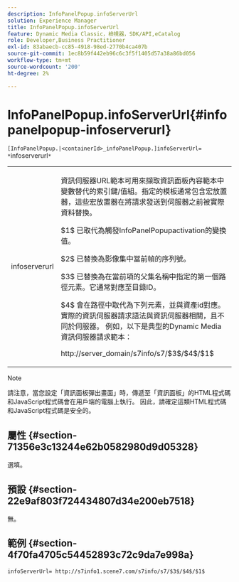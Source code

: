 ```yaml
---
description: InfoPanelPopup.infoServerUrl
solution: Experience Manager
title: InfoPanelPopup.infoServerUrl
feature: Dynamic Media Classic，檢視器，SDK/API,eCatalog
role: Developer,Business Practitioner
exl-id: 83abaecb-cc85-4918-98ed-2770b4ca407b
source-git-commit: 1ec8b59f442eb96c6c3f5f1405d57a38a86bd056
workflow-type: tm+mt
source-wordcount: '200'
ht-degree: 2%

---
```


# InfoPanelPopup.infoServerUrl{#infopanelpopup-infoserverurl}

`[InfoPanelPopup.|<containerId>_infoPanelPopup.]infoServerUrl= *`infoserverurl`*`

<table id="table_9A6258D9B0DA4A29AA8A6C9BBCFE3662"> 
 <tbody> 
  <tr> 
   <td> <p> <span class="codeph"><span class="varname"> infoserverurl</span></span> </p> </td> 
   <td> <p>資訊伺服器URL範本可用來擷取資訊面板內容範本中變數替代的索引鍵/值組。指定的模板通常包含宏放置器，這些宏放置器在將請求發送到伺服器之前被實際資料替換。 </p> <p><span class="codeph"> $1$</span> 已取代為觸發InfoPanelPopupactivation的變換 <span class="codeph"> </span> 值。 </p> <p><span class="codeph"> $2$</span> 已替換為影像集中當前幀的序列號。 </p> <p><span class="codeph"> $3$</span> 已替換為在當前項的父集名稱中指定的第一個路徑元素。它通常對應至目錄ID。 </p> <p><span class="codeph"> $4$</span> 會在路徑中取代為下列元素，並與資產id對應。實際的資訊伺服器請求語法與資訊伺服器相關，且不同於伺服器。 例如，以下是典型的Dynamic Media資訊伺服器請求範本： </p> <p><span class="codeph"> http://server_domain/s7info/s7/$3$/$4$/$1$</span> </p> </td> 
  </tr> 
 </tbody> 
</table>

>[!NOTE]
>
>請注意，當您設定「資訊面板彈出畫面」時，傳遞至「資訊面板」的HTML程式碼和JavaScript程式碼會在用戶端的電腦上執行。 因此，請確定這類HTML程式碼和JavaScript程式碼是安全的。

## 屬性 {#section-71356e3c13244e62b0582980d9d05328}

選填。

## 預設 {#section-22e9af803f724434807d34e200eb7518}

無。

## 範例 {#section-4f70fa4705c54452893c72c9da7e998a}

`infoServerUrl= http://s7info1.scene7.com/s7info/s7/$3$/$4$/$1$`
